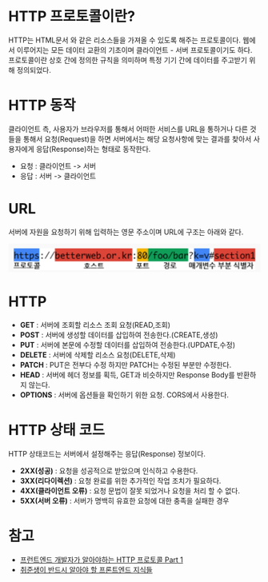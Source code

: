 # HTTP 프로토콜이란?
HTTP는 HTML문서 와 같은 리소스들을 가져올 수 있도록 해주는 프로토콜이다. 웹에서 이루어지는 모든 데이터 교환의 기초이며 클라이언트 - 서버 프로토콜이기도 하다.
프로토콜이란 상호 간에 정의한 규칙을 의미하며 특정 기기 간에 데이터를 주고받기 위해 정의되었다.

# HTTP 동작
클라이언트 측, 사용자가 브라우저를 통해서 어떠한 서비스를 URL을 통하거나 다른 것들을 통해서 요청(Request)을 하면 서버에서는 해당 요청사항에 맞는 결과를 찾아서 사용자에게 응답(Response)하는 형태로 동작한다.
* 요청 : 클라이언트 -> 서버
* 응답 : 서버 -> 클라이언트 

# URL
서버에 자원을 요청하기 위해 입력하는 영문 주소이며 URL에 구조는 아래와 같다.<br/>

<img src="./images/URL.png">

# HTTP 
* **GET** : 서버에 조회할 리소스 조회 요청(READ,조회)
* **POST** : 서버에 생성할 데이터를 삽입하여 전송한다.(CREATE,생성)
* **PUT** : 서버에 본문에 수정할 데이터를 삽입하여 전송한다.(UPDATE,수정)
* **DELETE** : 서버에 삭제할 리소스 요청(DELETE,삭제)
* **PATCH** : PUT은 전부다 수정 하지만 PATCH는 수정된 부분만 수정한다.
* **HEAD** : 서버에 헤더 정보를 획득, GET과 비슷하지만 Response Body를 반환하지 않는다.
* **OPTIONS** : 서버에 옵션들을 확인하기 위한 요청. CORS에서 사용한다. 

# HTTP 상태 코드 
HTTP 상태코드는 서버에서 설정해주는 응답(Response) 정보이다.
* **2XX(성공)** : 요청을 성공적으로 받았으며 인식하고 수용한다.
* **3XX(리다이렉션)** : 요청 완료를 위한 추가적인 작업 조치가 필요하다.
* **4XX(클라이언트 오류)** : 요청 문법이 잘못 되었거나 요청을 처리 할 수 없다.
* **5XX(서버 오류)** : 서버가 명백히 유효한 요청에 대한 충족을 실패한 경우

# 참고 
* [프런트엔드 개발자가 알아야하는 HTTP 프로토콜 Part 1](https://joshua1988.github.io/web-development/http-part1/)
* [취준생이 반드시 알아야 할 프론트엔드 지식들](https://github.com/baeharam/Must-Know-About-Frontend/blob/main/Notes/network/http.md)
